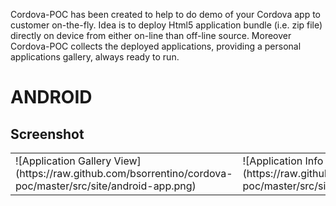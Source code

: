 Cordova-POC has been created to help to do demo of your Cordova app to customer on-the-fly. 
Idea is to deploy Html5 application bundle (i.e. zip file) directly on device from either on-line than off-line source. 
Moreover Cordova-POC collects the deployed applications, providing a personal applications gallery, always ready to run.



# ANDROID 

## Screenshot

<table>
<tr>
<td>
![Application Gallery View](https://raw.github.com/bsorrentino/cordova-poc/master/src/site/android-app.png)
</td>
<td>
![Application Info Popup](https://raw.github.com/bsorrentino/cordova-poc/master/src/site/android-info.png)
</td>
</tr>
</table>